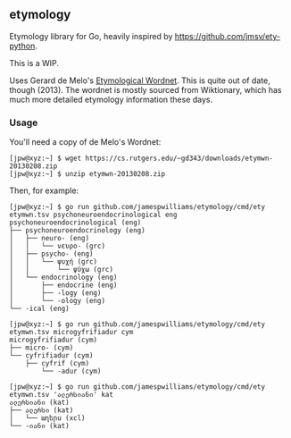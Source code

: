 ## etymology

Etymology library for Go, heavily inspired by
https://github.com/jmsv/ety-python.

This is a WIP.

Uses Gerard de Melo's [Etymological Wordnet](http://etym.org/).
This is quite out of date, though (2013). The wordnet is mostly sourced from
Wiktionary, which has much more detailed etymology information these days.

### Usage

You'll need a copy of de Melo's Wordnet:

```console
[jpw@xyz:~] $ wget https://cs.rutgers.edu/~gd343/downloads/etymwn-20130208.zip
[jpw@xyz:~] $ unzip etymwn-20130208.zip
```

Then, for example:

```console
[jpw@xyz:~] $ go run github.com/jamespwilliams/etymology/cmd/ety etymwn.tsv psychoneuroendocrinological eng
psychoneuroendocrinological (eng)
├── psychoneuroendocrinology (eng)
│   ├── neuro- (eng)
│   │   └── νευρο- (grc)
│   ├── psycho- (eng)
│   │   └── ψυχή (grc)
│   │       └── ψύχω (grc)
│   └── endocrinology (eng)
│       ├── endocrine (eng)
│       ├── -logy (eng)
│       └── -ology (eng)
└── -ical (eng)

[jpw@xyz:~] $ go run github.com/jamespwilliams/etymology/cmd/ety etymwn.tsv microgyfrifiadur cym
microgyfrifiadur (cym)
├── micro- (cym)
└── cyfrifiadur (cym)
    ├── cyfrif (cym)
        └── -adur (cym)

[jpw@xyz:~] $ go run github.com/jamespwilliams/etymology/cmd/ety etymwn.tsv 'ალერსიანი' kat
ალერსიანი (kat)
├── ალერსი (kat)
│   └── աղերս (xcl)
└── -იანი (kat)
```
